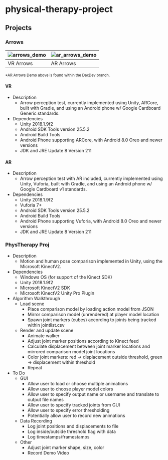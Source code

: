 # physical-therapy-project

## Projects
### Arrows

![arrows_demo](https://i.imgur.com/EeSyDdf.gif) | ![ar_arrows_demo](https://i.imgur.com/uyWFvuf.gif)
--- | ---
VR Arrows | AR Arrows


<sup>*AR Arrows Demo above is found within the DaxDev branch.</sup>

#### VR
- Description
  - Arrow perception test, currently implemented using Unity, ARCore, built with Gradle, and using an Android phone w/ Google Cardboard Generic standards.
- Dependencies
  - Unity 2018.1.9f2
  - Android SDK Tools version 25.5.2
  - Android Build Tools
  - Android Phone supporting ARCore, with Android 8.0 Oreo and newer versions
  - JDK and JRE Update 8 Version 211

#### AR
- Description
  - Arrow perception test with AR included, currently implemented using Unity, Vuforia, built with Gradle, and using an Android phone w/ Google Cardboard v1 standards.
- Dependencies
  - Unity 2018.1.9f2
  - Vuforia 7+ 
  - Android SDK Tools version 25.5.2
  - Android Build Tools
  - Android Phone supporting Vuforia, with Android 8.0 Oreo and newer versions
  - JDK and JRE Update 8 Version 211

### PhysTherapy Proj

- Description
  - Motion and human pose comparison implemented in Unity, using the Microsoft KinectV2.
- Dependencies
  - Windows OS (for support of the Kinect SDK)
  - Unity 2018.1.9f2
  - Microsoft KinectV2 SDK
  - Microsoft KinectV2 Unity Pro Plugin
- Algorithm Walkthrough
  - Load scene
    - Place comparison model by loading action model from JSON
    - Mirror comparison model (unrendered) at player model location
    - Spawn joint markers (cubes) according to joints being tracked within jointlist.csv
  - Render and update scene
    - Animate walker
    - Adjust joint marker positions according to Kinect feed
    - Calculate displacement between joint marker locations and mirrored comparison model joint locations
    - Color joint markers: red -> displacement outside threshold, green -> displacement within threshold
    - Repeat
- To Do
  - GUI
    - Allow user to load or choose multiple animations
    - Allow user to choose player model colors
    - Allow user to specify output name or username and translate to output file names
    - Allow user to specify tracked joints from GUI
    - Allow user to specify error thresholding 
    - Potentially allow user to record new animations
  - Data Recording
    - Log joint positions and displacements to file
    - Log inside/outside threshold flag with data
    - Log timestamps/framestamps
  - Other
    - Adjust joint marker shape, size, color
    - Record Demo Video
